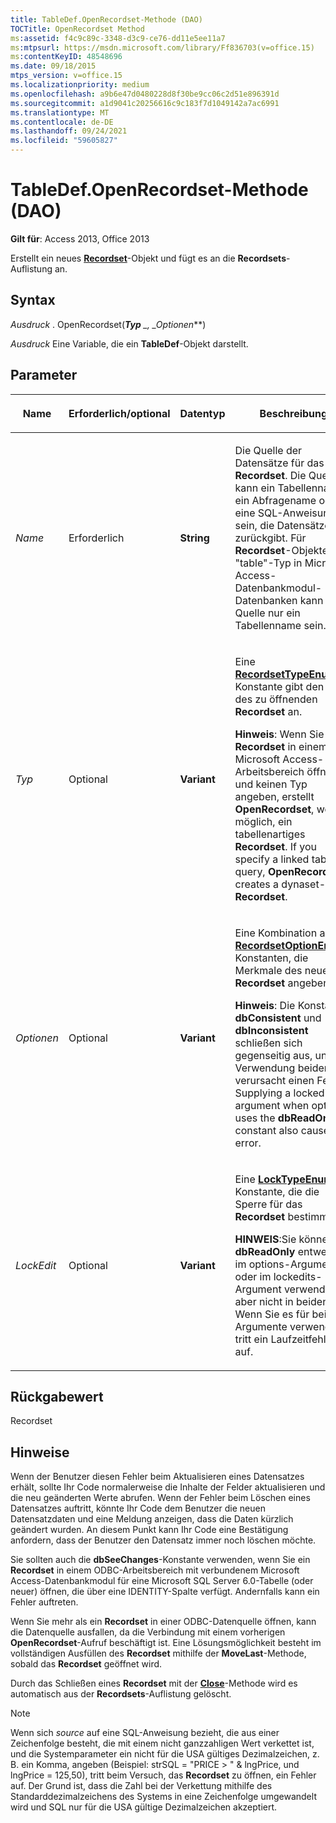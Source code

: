 ```yaml
---
title: TableDef.OpenRecordset-Methode (DAO)
TOCTitle: OpenRecordset Method
ms:assetid: f4c9c89c-3348-d3c9-ce76-dd11e5ee11a7
ms:mtpsurl: https://msdn.microsoft.com/library/Ff836703(v=office.15)
ms:contentKeyID: 48548696
ms.date: 09/18/2015
mtps_version: v=office.15
ms.localizationpriority: medium
ms.openlocfilehash: a9b6e47d0480228d8f30be9cc06c2d51e896391d
ms.sourcegitcommit: a1d9041c20256616c9c183f7d1049142a7ac6991
ms.translationtype: MT
ms.contentlocale: de-DE
ms.lasthandoff: 09/24/2021
ms.locfileid: "59605827"
---
```

# <a name="tabledefopenrecordset-method-dao"></a>TableDef.OpenRecordset-Methode (DAO)

**Gilt für**: Access 2013, Office 2013

Erstellt ein neues **[Recordset](recordset-object-dao.md)**-Objekt und fügt es an die **Recordsets**-Auflistung an.

## <a name="syntax"></a>Syntax

*Ausdruck* . OpenRecordset(***Typ** _, _*_Optionen_**)

*Ausdruck* Eine Variable, die ein **TableDef**-Objekt darstellt.

## <a name="parameters"></a>Parameter

<table>
<colgroup>
<col style="width: 25%" />
<col style="width: 25%" />
<col style="width: 25%" />
<col style="width: 25%" />
</colgroup>
<thead>
<tr class="header">
<th><p>Name</p></th>
<th><p>Erforderlich/optional</p></th>
<th><p>Datentyp</p></th>
<th><p>Beschreibung</p></th>
</tr>
</thead>
<tbody>
<tr class="odd">
<td><p><em>Name</em></p></td>
<td><p>Erforderlich</p></td>
<td><p><strong>String</strong></p></td>
<td><p>Die Quelle der Datensätze für das neue  <strong>Recordset</strong>. Die Quelle kann ein Tabellenname, ein Abfragename oder eine SQL-Anweisung sein, die Datensätze zurückgibt. Für <strong>Recordset</strong>-Objekte vom "table"-Typ in Microsoft Access-Datenbankmodul-Datenbanken kann die Quelle nur ein Tabellenname sein.</p></td>
</tr>
<tr class="even">
<td><p><em>Typ</em></p></td>
<td><p>Optional</p></td>
<td><p><strong>Variant</strong></p></td>
<td><p>Eine <strong><a href="recordsettypeenum-enumeration-dao.md">RecordsetTypeEnum</a></strong>-Konstante gibt den Typ des zu öffnenden <strong>Recordset</strong> an.</p><p><strong>Hinweis</strong>: Wenn Sie ein <STRONG>Recordset</STRONG> in einem Microsoft Access-Arbeitsbereich öffnen und keinen Typ angeben, erstellt <STRONG>OpenRecordset</STRONG>, wenn möglich, ein tabellenartiges <STRONG>Recordset</STRONG>. If you specify a linked table or query, <STRONG>OpenRecordset</STRONG> creates a dynaset-type <STRONG>Recordset</STRONG>.</p>
</td>
</tr>
<tr class="odd">
<td><p><em>Optionen</em></p></td>
<td><p>Optional</p></td>
<td><p><strong>Variant</strong></p></td>
<td><p>Eine Kombination aus <strong><a href="recordsetoptionenum-enumeration-dao.md">RecordsetOptionEnum</a></strong>-Konstanten, die Merkmale des neuen <strong>Recordset</strong> angeben.</p><p><strong>Hinweis</strong>: Die Konstanten <STRONG>dbConsistent</STRONG> und <STRONG>dbInconsistent</STRONG> schließen sich gegenseitig aus, und die Verwendung beider verursacht einen Fehler. Supplying a lockedits argument when options uses the <STRONG>dbReadOnly</STRONG> constant also causes an error.</p>
</td>
</tr>
<tr class="even">
<td><p><em>LockEdit</em></p></td>
<td><p>Optional</p></td>
<td><p><strong>Variant</strong></p></td>
<td><p>Eine <strong><a href="locktypeenum-enumeration-dao.md">LockTypeEnum</a></strong>-Konstante, die die Sperre für das <strong>Recordset</strong> bestimmt.</p><p><strong>HINWEIS</strong>:Sie können <STRONG>dbReadOnly</STRONG> entweder im options-Argument oder im lockedits-Argument verwenden, aber nicht in beiden. Wenn Sie es für beide Argumente verwenden, tritt ein Laufzeitfehler auf.</p>
</td>
</tr>
</tbody>
</table>


## <a name="return-value"></a>Rückgabewert

Recordset

## <a name="remarks"></a>Hinweise

Wenn der Benutzer diesen Fehler beim Aktualisieren eines Datensatzes erhält, sollte Ihr Code normalerweise die Inhalte der Felder aktualisieren und die neu geänderten Werte abrufen. Wenn der Fehler beim Löschen eines Datensatzes auftritt, könnte Ihr Code dem Benutzer die neuen Datensatzdaten und eine Meldung anzeigen, dass die Daten kürzlich geändert wurden. An diesem Punkt kann Ihr Code eine Bestätigung anfordern, dass der Benutzer den Datensatz immer noch löschen möchte.

Sie sollten auch die **dbSeeChanges**-Konstante verwenden, wenn Sie ein **Recordset** in einem ODBC-Arbeitsbereich mit verbundenem Microsoft Access-Datenbankmodul für eine Microsoft SQL Server 6.0-Tabelle (oder neuer) öffnen, die über eine  IDENTITY-Spalte verfügt. Andernfalls kann ein Fehler auftreten.

Wenn Sie mehr als ein **Recordset** in einer ODBC-Datenquelle öffnen, kann die Datenquelle ausfallen, da die Verbindung mit einem vorherigen **OpenRecordset**-Aufruf beschäftigt ist. Eine Lösungsmöglichkeit besteht im vollständigen Ausfüllen des **Recordset** mithilfe der **MoveLast**-Methode, sobald das **Recordset** geöffnet wird.

Durch das Schließen eines **Recordset** mit der **[Close](connection-close-method-dao.md)**-Methode wird es automatisch aus der **Recordsets**-Auflistung gelöscht.

> [!NOTE]
> Wenn sich *source* auf eine SQL-Anweisung bezieht, die aus einer Zeichenfolge besteht, die mit einem nicht ganzzahligen Wert verkettet ist, und die Systemparameter ein nicht für die USA gültiges Dezimalzeichen, z. B. ein Komma, angeben (Beispiel: strSQL = "PRICE &gt; " &amp; lngPrice, und lngPrice = 125,50), tritt beim Versuch, das **Recordset** zu öffnen, ein Fehler auf. Der Grund ist, dass die Zahl bei der Verkettung mithilfe des Standarddezimalzeichens des Systems in eine Zeichenfolge umgewandelt wird und SQL nur für die USA gültige Dezimalzeichen akzeptiert.


